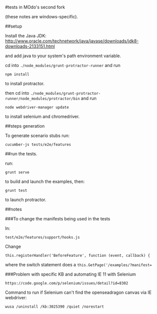 #tests in MOdo's second fork

(these notes are windows-specific).

##setup

Install the Java JDK: http://www.oracle.com/technetwork/java/javase/downloads/jdk8-downloads-2133151.html

and add java to your system's path environment variable.

cd into `./node_modules/grunt-protractor-runner` and run

`npm install`

to install protractor.

then cd into `./node_modules/grunt-protractor-runner/node_modules/protractor/bin` and run

`node webdriver-manager update`

to install selenium and chromedriver.


##steps generation

To generate scenario stubs run:

    cucumber-js tests/e2e/features


##run the tests.

run:

    grunt serve

to build and launch the examples, then:

    grunt test

to launch protractor.

##notes

###To change the manifests being used in the tests

In:

    test/e2e/features/support/hooks.js

Change

    this.registerHandler('BeforeFeature', function (event, callback) {

where the switch statement does a `this.GetPage('/examples/?manifest=`


###Problem with specific KB and automating IE 11 with Selenium

    https://code.google.com/p/selenium/issues/detail?id=8302

Command to run if Selenium can't find the openseadragon canvas via IE webdriver:

    wusa /uninstall /kb:3025390 /quiet /norestart
